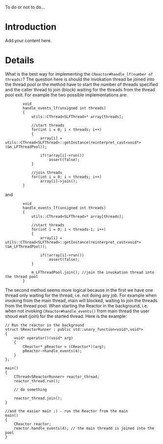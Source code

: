 To do or not to do...

# Introduction #

Add your content here.


# Details #
What is the best way for implementing the `CReactor#handle_lf(number of threads)`?
The question here is should the invokation thread be joined into the thread pool or the method have to start the number of threads specified and the caller thread to join (block) waiting for the threads from the thread pool exit. For example the two possible implementations are:
```
        void
        handle_events_lf(unsigned int threads)
        {
            utils::CThread<SLFThread>* array[threads];
        
            //start threads
            for(int i = 0; i < threads; i++)
            {
                array[i] = utils::CThread<SLFThread>::getInstance(reinterpret_cast<void*>(&m_LFThreadPool));
                
                if(!array[i]->run())
                    assert(false);
            }
        
            //join threads
            for(int i = 0; i < threads; i++)
                array[i]->join();
        }
```

and
```
        void
        handle_events_lf(unsigned int threads)
        {
            utils::CThread<SLFThread>* array[threads];
        
            //start threads
            for(int i = 0; i < threads-1; i++)
            {
                array[i] = utils::CThread<SLFThread>::getInstance(reinterpret_cast<void*>(&m_LFThreadPool));
                
                if(!array[i]->run())
                    assert(false);
            }

            m_LFThreadPool.join(); //join the invokation thread into the thread pool        
        }
```

The second method seems more logical because in the first we have one thread only waiting for the thread, i.e. not doing any job. For example when invoking from the main thread, main will blocked, waiting to join the threads from the thread pool. When starting the Reactor in the background, i.e. when not invoking `CReactor#handle_events()` from main thread the user shoud wait (join) for the started thread. Here is the example:

```
// Run the reactor in the background
struct SReactorRunner : public std::unary_function<void*,void*>
{
    void* operator()(void* arg)
    {
        CReactor* pReactor = (CReactor*)(arg);
        pReactor->handle_events(4);
    }
};

main()
{
    CThread<SReactorRunner> reactor_thread;
    reactor_thread.run();

    // do something

    reactor_thread.join();
}

//and the easier main ;) - run the Reactor from the main
main()
{
    CReactor reactor;
    reactor.handle_events(4); // the main threadd is joined into the pool
}
```